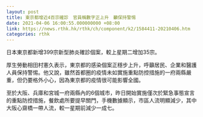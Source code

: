 ```yaml
---
layout: post
title: 東京都增近4百宗確診　官員稱數字正上升　籲保持警惕
date: 2021-04-06 16:00:55.000000000 +08:00
link: https://news.rthk.hk/rthk/ch/component/k2/1584411-20210406.htm
categories: rthk
---
```


日本東京都新增399宗新型肺炎確診個案，較上星期二增加35宗。

厚生勞動相田村憲久表示，東京都的感染個案正穩步上升，呼籲居民、企業和醫護人員保持警惕。他又說，雖然首都圈的疫情未如實施重點防控措施的一府兩縣嚴重，但仍要格外小心，因為東京都的疫情很可能影響全國。

至於大阪、兵庫和宮城一府兩縣內的6個城市，昨日開始實施僅次於緊急事態宣言的重點防控措施，餐飲處所要提早關門，手機數據顯示，市區人流明顯減少，其中大阪心齋橋一帶人流，較一星期前減少一成七。
